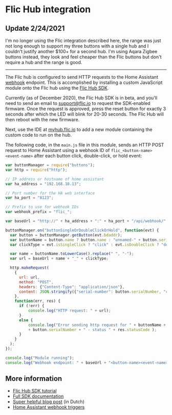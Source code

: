 # Flic Hub integration

## Update 2/24/2021

I'm no longer using the Flic integration described here, the range was just not long enough to support
my three buttons with a single hub and I couldn't justify another $100+ for a second hub. I'm using
Aqara Zigbee buttons instead, they look and feel cheaper than the Flic buttons but don't require a hub
and the range is good.

---

The Flic hub is configured to send HTTP requests to the Home Assistant [webhook][ha-webhook] endpoint.
This is accomplished by installing a custom JavaScript module onto the Flic hub using the
[Flic Hub SDK][flic-sdk].

Currently (as of December 2020), the Flic Hub SDK is in beta, and you'll need to send an email to
[support@flic.io][flic-support] to request the SDK-enabled firmware. Once the request is
approved, press the reset button for exactly 3 seconds after which the LED will blink for 20-30 seconds.
The Flic Hub will then reboot with the new firmware.

Next, use the IDE at [myhub.flic.io][flic-ide] to add a new module containing the custom
code to run on the hub.

The following code, in the `main.js` file in this module, sends an HTTP POST request to Home Assistant
using a webhook ID of `flic_<button-name><event-name>` after each button click, double-click, or hold
event:

```javascript
var buttonManager = require("buttons");
var http = require("http");

// IP address or hostname of home assistant
var ha_address = "192.168.10.13";

// Port number for the HA web interface
var ha_port = "8123";

// Prefix to use for webhook IDs
var webhook_prefix = "flic_";

var baseUrl = "http://" + ha_address + ":" + ha_port + "/api/webhook/" + webhook_prefix;

buttonManager.on("buttonSingleOrDoubleClickOrHold", function(evt) {
  var button = buttonManager.getButton(evt.bdaddr);
  var buttonName = button.name ? button.name : "unnamed-" + button.serialNumber
  var clickType = evt.isSingleClick ? "click" : evt.isDoubleClick ? "doubleclick" : "hold";

  var name = buttonName.toLowerCase().replace(" ", "-");
  var url = baseUrl + name + "_" + clickType;

  http.makeRequest(
    {
      url: url,
      method: "POST",
      headers: {"Content-Type": "application/json"},
      content: JSON.stringify({"serial-number": button.serialNumber, "click-type": clickType})
    },
    function(err, res) {
      if (!err) {
          console.log("HTTP request: " + url);
      }
      else {
          console.log("Error sending http request for " + buttonName + ":"
          + button.serialNumber + " - status " + res.statusCode );
      }
    }
  );
});

console.log("Module running");
console.log("Webhook endpoint: " + baseUrl + "<button-name><event-name>");

```

## More information

- [Flic Hub SDK tutorial](http://myhub.flic.io/static/tutorial/)
- [Full SDK documentation](https://docs.google.com/document/d/e/2PACX-1vTAyIl82edoPl_mTE28uWraTy5nBOdwnAEmGvvS7DsEnc_0ZvpLQhzsf38olE9nsDUgaa8fE-u0foWe/pub)
- [Super helpful blog post](https://ecozonnewoning.nl/2020/10/flic2-buttons-koppelen-aan-homeassistant/)
  (in Dutch)
- [Home Assistant webhook triggers](https://www.home-assistant.io/docs/automation/trigger/#webhook-trigger)

[ha-webhook]: https://www.home-assistant.io/docs/automation/trigger/#webhook-trigger
[flic-sdk]: http://myhub.flic.io/static/tutorial/
[flic-support]: mailto://support@flic.io
[flic-ide]: http://myhub.flic.io
